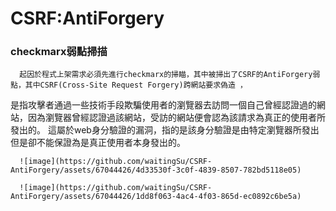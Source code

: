 # CSRF:AntiForgery

### checkmarx弱點掃描
      起因於程式上架需求必須先進行checkmarx的掃瞄，其中被掃出了CSRF的AntiForgery弱點，其中CSRF(Cross-Site Request Forgery)跨網站要求偽造 ，
  是指攻擊者通過一些技術手段欺騙使用者的瀏覽器去訪問一個自己曾經認證過的網站，因為瀏覽器曾經認證過該網站，受訪的網站便會認為該請求為真正的使用者所發出的。
  這屬於web身分驗證的漏洞，指的是該身分驗證是由特定瀏覽器所發出但是卻不能保證為是真正使用者本身發出的。
  
      ![image](https://github.com/waitingSu/CSRF-AntiForgery/assets/67044426/4d33530f-3c0f-4839-8507-782bd5118e05)

      ![image](https://github.com/waitingSu/CSRF-AntiForgery/assets/67044426/1dd8f063-4ac4-4f03-865d-ec0892c6be5a)


  
```markdown

```
